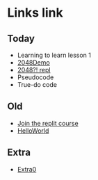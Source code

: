 # Links link

## Today
* Learning to learn lesson 1
* [2048Demo](https://replit.com/@mrDonoghue/demo)
* [2048?! repl](https://replit.com/team/CS9-Block2-2223/2048)
* Pseudocode
* True-do code

## Old
* [Join the replit course](https://replit.com/teams/join/ybrqajqhsnsjyvjjreekdizbjvjqobrp-CS9-Block2-2223)
* [HelloWorld](https://replit.com/team/CS9-Block2-2223/HelloWorld)

## Extra
* [Extra0](TODO)